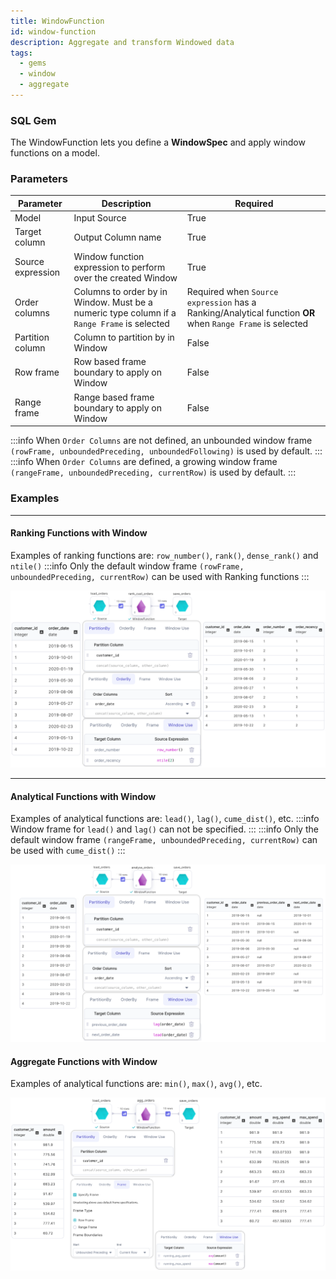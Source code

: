 ```yaml
---
title: WindowFunction
id: window-function
description: Aggregate and transform Windowed data
tags:
  - gems
  - window
  - aggregate
---
```


<h3><span class="badge">SQL Gem</span></h3>

The WindowFunction lets you define a **WindowSpec** and apply window functions on a model.

### Parameters

| Parameter         | Description                                                                                 | Required                                                                                                  |
| ----------------- | ------------------------------------------------------------------------------------------- | --------------------------------------------------------------------------------------------------------- |
| Model             | Input Source                                                                                | True                                                                                                      |
| Target column     | Output Column name                                                                          | True                                                                                                      |
| Source expression | Window function expression to perform over the created Window                               | True                                                                                                      |
| Order columns     | Columns to order by in Window. Must be a numeric type column if a `Range Frame` is selected | Required when `Source expression` has a Ranking/Analytical function **OR** when `Range Frame` is selected |
| Partition column  | Column to partition by in Window                                                            | False                                                                                                     |
| Row frame         | Row based frame boundary to apply on Window                                                 | False                                                                                                     |
| Range frame       | Range based frame boundary to apply on Window                                               | False                                                                                                     |

:::info
When `Order Columns` are not defined, an unbounded window frame `(rowFrame, unboundedPreceding, unboundedFollowing)` is used by default.
:::
:::info
When `Order Columns` are defined, a growing window frame `(rangeFrame, unboundedPreceding, currentRow)` is used by default.
:::

### Examples

---

#### Ranking Functions with Window

Examples of ranking functions are: `row_number()`, `rank()`, `dense_rank()` and `ntile()`
:::info
Only the default window frame `(rowFrame, unboundedPreceding, currentRow)` can be used with Ranking functions
:::

![Example usage of Window - Ranking](./img/window_eg_ranking.png)

---

#### Analytical Functions with Window

Examples of analytical functions are: `lead()`, `lag()`, `cume_dist()`, etc.
:::info
Window frame for `lead()` and `lag()` can not be specified.
:::
:::info
Only the default window frame `(rangeFrame, unboundedPreceding, currentRow)` can be used with `cume_dist()`
:::

![Example usage of Window - Analytical](./img/window_eg_analytical.png)

#### Aggregate Functions with Window

Examples of analytical functions are: `min()`, `max()`, `avg()`, etc.

![Example usage of Window - Aggregate](./img/window_eg_agg.png)
